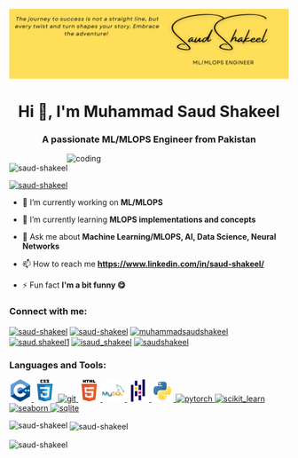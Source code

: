 ![logo](https://github.com/Saud-Shakeel/Saud-Shakeel/blob/master/Banner.png)
<h1 align="center">Hi 👋, I'm Muhammad Saud Shakeel</h1>
<h3 align="center">A passionate ML/MLOPS Engineer from Pakistan</h3>
<img align="right" alt="coding" width="400" src= "https://media.giphy.com/media/xT9IgzoKnwFNmISR8I/giphy.gif">
<p align="left"> <img src="https://komarev.com/ghpvc/?username=saud-shakeel&label=Profile%20views&color=0e75b6&style=flat" alt="saud-shakeel" /> </p>

<p align="left"> <a href="https://github.com/ryo-ma/github-profile-trophy"><img src="https://github-profile-trophy.vercel.app/?username=saud-shakeel" alt="saud-shakeel" /></a> </p>

- 🔭 I’m currently working on **ML/MLOPS**

- 🌱 I’m currently learning **MLOPS implementations and concepts**

- 💬 Ask me about **Machine Learning/MLOPS, AI, Data Science, Neural Networks**

- 📫 How to reach me **https://www.linkedin.com/in/saud-shakeel/**

- ⚡ Fun fact **I'm a bit funny 😋**

<h3 align="left">Connect with me:</h3>
<p align="left">
<a href="https://linkedin.com/in/saud-shakeel" target="blank"><img align="center" src="https://raw.githubusercontent.com/rahuldkjain/github-profile-readme-generator/master/src/images/icons/Social/linked-in-alt.svg" alt="saud-shakeel" height="30" width="40" /></a>
<a href="https://stackoverflow.com/users/saud-shakeel" target="blank"><img align="center" src="https://raw.githubusercontent.com/rahuldkjain/github-profile-readme-generator/master/src/images/icons/Social/stack-overflow.svg" alt="saud-shakeel" height="30" width="40" /></a>
<a href="https://kaggle.com/muhammadsaudshakeel" target="blank"><img align="center" src="https://raw.githubusercontent.com/rahuldkjain/github-profile-readme-generator/master/src/images/icons/Social/kaggle.svg" alt="muhammadsaudshakeel" height="30" width="40" /></a>
<a href="https://fb.com/saud.shakeel1" target="blank"><img align="center" src="https://raw.githubusercontent.com/rahuldkjain/github-profile-readme-generator/master/src/images/icons/Social/facebook.svg" alt="saud.shakeel1" height="30" width="40" /></a>
<a href="https://instagram.com/isaud_shakeel" target="blank"><img align="center" src="https://raw.githubusercontent.com/rahuldkjain/github-profile-readme-generator/master/src/images/icons/Social/instagram.svg" alt="isaud_shakeel" height="30" width="40" /></a>
<a href="https://www.leetcode.com/saudshakeel" target="blank"><img align="center" src="https://raw.githubusercontent.com/rahuldkjain/github-profile-readme-generator/master/src/images/icons/Social/leet-code.svg" alt="saudshakeel" height="30" width="40" /></a>
</p>

<h3 align="left">Languages and Tools:</h3>
<p align="left"> <a href="https://www.w3schools.com/cpp/" target="_blank" rel="noreferrer"> <img src="https://raw.githubusercontent.com/devicons/devicon/master/icons/cplusplus/cplusplus-original.svg" alt="cplusplus" width="40" height="40"/> </a> <a href="https://www.w3schools.com/css/" target="_blank" rel="noreferrer"> <img src="https://raw.githubusercontent.com/devicons/devicon/master/icons/css3/css3-original-wordmark.svg" alt="css3" width="40" height="40"/> </a> <a href="https://git-scm.com/" target="_blank" rel="noreferrer"> <img src="https://www.vectorlogo.zone/logos/git-scm/git-scm-icon.svg" alt="git" width="40" height="40"/> </a> <a href="https://www.w3.org/html/" target="_blank" rel="noreferrer"> <img src="https://raw.githubusercontent.com/devicons/devicon/master/icons/html5/html5-original-wordmark.svg" alt="html5" width="40" height="40"/> </a> <a href="https://www.mysql.com/" target="_blank" rel="noreferrer"> <img src="https://raw.githubusercontent.com/devicons/devicon/master/icons/mysql/mysql-original-wordmark.svg" alt="mysql" width="40" height="40"/> </a> <a href="https://pandas.pydata.org/" target="_blank" rel="noreferrer"> <img src="https://raw.githubusercontent.com/devicons/devicon/2ae2a900d2f041da66e950e4d48052658d850630/icons/pandas/pandas-original.svg" alt="pandas" width="40" height="40"/> </a> <a href="https://www.python.org" target="_blank" rel="noreferrer"> <img src="https://raw.githubusercontent.com/devicons/devicon/master/icons/python/python-original.svg" alt="python" width="40" height="40"/> </a> <a href="https://pytorch.org/" target="_blank" rel="noreferrer"> <img src="https://www.vectorlogo.zone/logos/pytorch/pytorch-icon.svg" alt="pytorch" width="40" height="40"/> </a> <a href="https://scikit-learn.org/" target="_blank" rel="noreferrer"> <img src="https://upload.wikimedia.org/wikipedia/commons/0/05/Scikit_learn_logo_small.svg" alt="scikit_learn" width="40" height="40"/> </a> <a href="https://seaborn.pydata.org/" target="_blank" rel="noreferrer"> <img src="https://seaborn.pydata.org/_images/logo-mark-lightbg.svg" alt="seaborn" width="40" height="40"/> </a> <a href="https://www.sqlite.org/" target="_blank" rel="noreferrer"> <img src="https://www.vectorlogo.zone/logos/sqlite/sqlite-icon.svg" alt="sqlite" width="40" height="40"/> </a> </p>

<p><img align="left" src="https://github-readme-stats.vercel.app/api/top-langs?username=saud-shakeel&show_icons=true&locale=en&layout=compact" alt="saud-shakeel" /></p>

<p>&nbsp;<img align="center" src="https://github-readme-stats.vercel.app/api?username=saud-shakeel&show_icons=true&locale=en" alt="saud-shakeel" /></p>

<p><img align="center" src="https://github-readme-streak-stats.herokuapp.com/?user=saud-shakeel&" alt="saud-shakeel" /></p>
